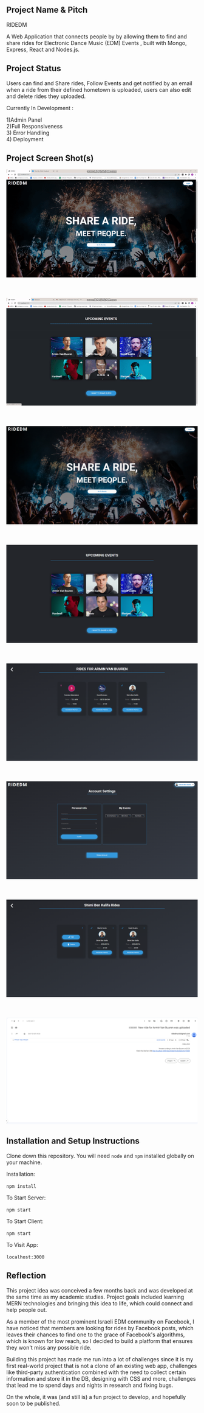 ## Project Name & Pitch

RIDEDM

A Web Application that connects people by by allowing them to find and share rides for Electronic Dance Music (EDM) Events , built with Mongo, Express, React and Nodes.js.

## Project Status

Users can find and Share rides, Follow Events and get notified by an email when a ride from their defined hometown is uploaded,  users can also edit and delete rides they uploaded.

Currently In Development : 

1)Admin Panel
<br/>
2)Full Responsiveness
<br/>
3) Error Handling
<br/>
4) Deployment

## Project Screen Shot(s)
 

![](./Readme/first.gif)
<br/>
<br/>
<br/>
<br/>
![](./Readme/second.gif)
<br/>
<br/>
<br/>
<br/>
![](./Readme/Landing.png)
<br/>
<br/>
<br/>
<br/>
![](./Readme/Events.png)
<br/>
<br/>
<br/>
<br/>
![](./Readme/EventRides.png)
<br/>
<br/>
<br/>
<br/>
![](./Readme/Profile.png)
<br/>
<br/>
<br/>
<br/>
![](./Readme/MyRides.png)
<br/>
<br/>
<br/>
<br/>
![](./Readme/Email.png)



## Installation and Setup Instructions


Clone down this repository. You will need `node` and `npm` installed globally on your machine.  

Installation:

`npm install`  

To Start Server:

`npm start`  

To Start Client:

`npm start`

To Visit App:

`localhost:3000`  

## Reflection

This project idea was conceived a few months back and was developed at the same time as my academic studies. Project goals included learning MERN technologies and bringing this idea to life, which could connect and help people out.

As a member of the most prominent Israeli EDM community on Facebook, I have noticed that members are looking for rides by Facebook posts, which leaves their chances to find one to the grace of Facebook's algorithms, which is known for low reach, so I decided to build a platform that ensures they won't miss any possible ride.

Building this project has made me run into a lot of challenges since it is my first real-world project that is not a clone of an existing web app, challenges like third-party authentication combined with the need to collect certain information and store it in the DB, designing with CSS and more, challenges that lead me to spend days and nights in research and fixing bugs. 

On the whole, it was (and still is) a fun project to develop, and hopefully soon to be published.

